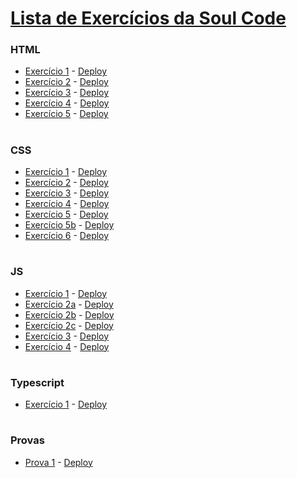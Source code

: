 # [Lista de Exercícios da Soul Code](https://lista-ex.herokuapp.com/index.html)
### HTML
* [Exercício 1](https://github.com/alvaroaxsmith/exerciciosSoulcode/tree/main/html/ex1) - [Deploy](https://lista-ex.herokuapp.com/html/ex1/index.html)
* [Exercício 2](https://github.com/alvaroaxsmith/exerciciosSoulcode/tree/main/html/ex2) - [Deploy](https://lista-ex.herokuapp.com/html/ex2/index.html)
* [Exercício 3](https://github.com/alvaroaxsmith/exerciciosSoulcode/tree/main/html/ex3) - [Deploy](https://lista-ex.herokuapp.com/html/ex3/index.html)
* [Exercício 4](https://github.com/alvaroaxsmith/exerciciosSoulcode/tree/main/html/ex4) - [Deploy](https://lista-ex.herokuapp.com/html/ex4/index.html)
* [Exercício 5](https://github.com/alvaroaxsmith/exerciciosSoulcode/tree/main/html/ex5) - [Deploy](https://lista-ex.herokuapp.com/html/ex5/index.html)

#
### CSS
* [Exercício 1](https://github.com/alvaroaxsmith/exerciciosSoulcode/tree/main/css/ex1) - [Deploy](https://lista-ex.herokuapp.com/css/ex1/index.html)
* [Exercício 2](https://github.com/alvaroaxsmith/exerciciosSoulcode/tree/main/css/ex2) - [Deploy](https://lista-ex.herokuapp.com/css/ex2/index.html)
* [Exercício 3](https://github.com/alvaroaxsmith/exerciciosSoulcode/tree/main/css/ex3) - [Deploy](https://lista-ex.herokuapp.com/css/ex3/index.html)
* [Exercício 4](https://github.com/alvaroaxsmith/exerciciosSoulcode/tree/main/css/ex4) - [Deploy](https://lista-ex.herokuapp.com/css/ex4/index.html)
* [Exercício 5](https://github.com/alvaroaxsmith/exerciciosSoulcode/tree/main/css/ex5) - [Deploy](https://lista-ex.herokuapp.com/css/ex5/index.html)
* [Exercício 5b](https://github.com/alvaroaxsmith/exerciciosSoulcode/tree/main/css/ex5/exb) - [Deploy](https://lista-ex.herokuapp.com/css/ex5/exb/index.html)
* [Exercício 6](https://github.com/alvaroaxsmith/exerciciosSoulcode/tree/main/css/ex6/) - [Deploy](https://lista-ex.herokuapp.com/css/ex6/index.html)

#
### JS
* [Exercício 1](https://github.com/alvaroaxsmith/exerciciosSoulcode/tree/main/js/ex1) - [Deploy](https://lista-ex.herokuapp.com/js/ex1/index.html)
* [Exercício 2a](https://github.com/alvaroaxsmith/exerciciosSoulcode/tree/main/js/ex2) - [Deploy](https://lista-ex.herokuapp.com/js/ex2/1/index.html)
* [Exercício 2b](https://github.com/alvaroaxsmith/exerciciosSoulcode/tree/main/js/ex2) - [Deploy](https://lista-ex.herokuapp.com/js/ex2/2/index.html)
* [Exercício 2c](https://github.com/alvaroaxsmith/exerciciosSoulcode/tree/main/js/ex2) - [Deploy](https://lista-ex.herokuapp.com/js/ex2/3/index.html)
* [Exercício 3](https://github.com/alvaroaxsmith/exerciciosSoulcode/tree/main/js/ex3) - [Deploy](https://lista-ex.herokuapp.com/js/ex3/index.html)
* [Exercício 4](https://github.com/alvaroaxsmith/exerciciosSoulcode/tree/main/js/ex4) - [Deploy](https://lista-ex.herokuapp.com/js/ex4/index.html)
#
### Typescript
* [Exercício 1](https://github.com/alvaroaxsmith/exerciciosSoulcode/tree/main/angular/ex1) - [Deploy](https://lista-ex.herokuapp.com/angular/ex1/index.html)
#
### Provas
* [Prova 1](https://github.com/alvaroaxsmith/exerciciosSoulcode/tree/main/provas/prova1) - [Deploy](https://lista-ex.herokuapp.com/provas/prova1/index.html)
